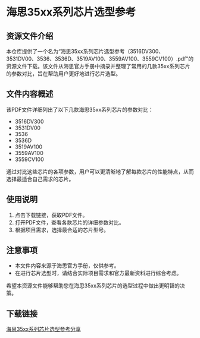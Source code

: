 # 海思35xx系列芯片选型参考

## 资源文件介绍

本仓库提供了一个名为“海思35xx系列芯片选型参考（3516DV300、3531DV00、3536、3536D、3519AV100、3559AV100、3559CV100）.pdf”的资源文件下载。该文件从海思官方手册中摘录并整理了常用的几款35xx系列芯片的参数对比，旨在帮助用户更好地进行芯片选型。

## 文件内容概述

该PDF文件详细列出了以下几款海思35xx系列芯片的参数对比：

- 3516DV300
- 3531DV00
- 3536
- 3536D
- 3519AV100
- 3559AV100
- 3559CV100

通过对比这些芯片的各项参数，用户可以更清晰地了解每款芯片的性能特点，从而选择最适合自己需求的芯片。

## 使用说明

1. 点击下载链接，获取PDF文件。
2. 打开PDF文件，查看各款芯片的详细参数对比。
3. 根据项目需求，选择最合适的芯片型号。

## 注意事项

- 本文件内容来源于海思官方手册，仅供参考。
- 在进行芯片选型时，请结合实际项目需求和官方最新资料进行综合考虑。

希望本资源文件能够帮助您在海思35xx系列芯片的选型过程中做出更明智的决策。

## 下载链接

[海思35xx系列芯片选型参考分享](https://pan.quark.cn/s/dc6fe8a90757)